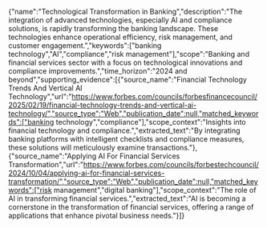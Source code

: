 {"name":"Technological Transformation in Banking","description":"The integration of advanced technologies, especially AI and compliance solutions, is rapidly transforming the banking landscape. These technologies enhance operational efficiency, risk management, and customer engagement.","keywords":["banking technology","AI","compliance","risk management"],"scope":"Banking and financial services sector with a focus on technological innovations and compliance improvements.","time_horizon":"2024 and beyond","supporting_evidence":[{"source_name":"Financial Technology Trends And Vertical AI Technology","url":"https://www.forbes.com/councils/forbesfinancecouncil/2025/02/19/financial-technology-trends-and-vertical-ai-technology/","source_type":"Web","publication_date":null,"matched_keywords":["banking technology","compliance"],"scope_context":"Insights into financial technology and compliance.","extracted_text":"By integrating banking platforms with intelligent checklists and compliance measures, these solutions will meticulously examine transactions."},{"source_name":"Applying AI For Financial Services Transformation","url":"https://www.forbes.com/councils/forbestechcouncil/2024/10/04/applying-ai-for-financial-services-transformation/","source_type":"Web","publication_date":null,"matched_keywords":["risk management","digital banking"],"scope_context":"The role of AI in transforming financial services.","extracted_text":"AI is becoming a cornerstone in the transformation of financial services, offering a range of applications that enhance pivotal business needs."}]}